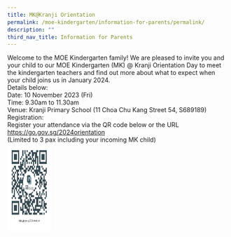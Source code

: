 ```yaml
---
title: MK@Kranji Orientation
permalink: /moe-kindergarten/information-for-parents/permalink/
description: ""
third_nav_title: Information for Parents
---
```

Welcome to the MOE Kindergarten family! We are pleased to invite you and your child to our MOE Kindergarten (MK) @ Kranji Orientation Day to meet the kindergarten teachers and find out more about what to expect when your child joins us in January 2024. <br>Details below:<br>
Date: 10 November 2023 (Fri)<br>
Time: 9.30am to 11.30am<br>
Venue: Kranji Primary School (11 Choa Chu Kang Street 54, S689189)
<br>
Registration:<br>
Register your attendance via the QR code below or the URL
https://go.gov.sg/2024orientation<br>
(Limited to 3 pax including your incoming MK child)<br>
<img height="200" width="100" src="images/MOE%20Kindergarten/Information%20for%20Parents/qrcode2.jpeg">